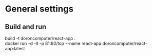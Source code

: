 # General settings

## Build and run

build -t doroncomputer/react-app .  
docker run -d -it -p 81:80/tcp --name react-app doroncomputer/react-app:latest
